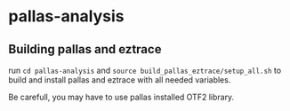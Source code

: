 # pallas-analysis

## Building pallas and eztrace

run
 ```cd pallas-analysis``` and
```source build_pallas_eztrace/setup_all.sh``` 
to build and install pallas and eztrace with all needed variables. 

Be carefull, you may have to use pallas installed OTF2 library.  
